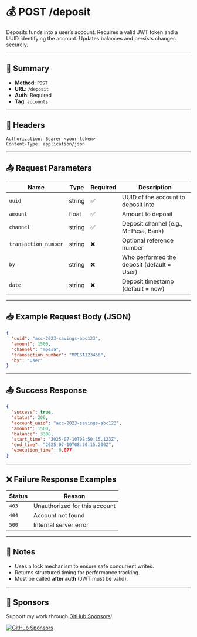 # 💰 POST /deposit

Deposits funds into a user’s account. Requires a valid JWT token and a UUID identifying the account. Updates balances and persists changes securely.

---

## 📌 Summary

- **Method**: `POST`
- **URL**: `/deposit`
- **Auth**: Required
- **Tag**: `accounts`

---

## 🔐 Headers

```
Authorization: Bearer <your-token>
Content-Type: application/json
```

---

## 📤 Request Parameters

| Name                | Type     | Required | Description                              |
|---------------------|----------|----------|------------------------------------------|
| `uuid`              | string   | ✅       | UUID of the account to deposit into      |
| `amount`            | float    | ✅       | Amount to deposit                        |
| `channel`           | string   | ✅       | Deposit channel (e.g., M-Pesa, Bank)     |
| `transaction_number`| string   | ❌       | Optional reference number                |
| `by`                | string   | ❌       | Who performed the deposit (default = User) |
| `date`              | string   | ❌       | Deposit timestamp (default = now)        |

---

## 📥 Example Request Body (JSON)

```json
{
  "uuid": "acc-2023-savings-abc123",
  "amount": 1500,
  "channel": "mpesa",
  "transaction_number": "MPESA123456",
  "by": "User"
}
```

---

## 📤 Success Response

```json
{
  "success": true,
  "status": 200,
  "account_uuid": "acc-2023-savings-abc123",
  "amount": 1500,
  "balance": 3300,
  "start_time": "2025-07-10T08:50:15.123Z",
  "end_time": "2025-07-10T08:50:15.200Z",
  "execution_time": 0.077
}
```

---

## ❌ Failure Response Examples

| Status | Reason                        |
|--------|-------------------------------|
| `403`  | Unauthorized for this account |
| `404`  | Account not found             |
| `500`  | Internal server error         |

---

## 🧠 Notes

- Uses a lock mechanism to ensure safe concurrent writes.
- Returns structured timing for performance tracking.
- Must be called **after auth** (JWT must be valid).

---

## 💖 Sponsors

Support my work through [GitHub Sponsors](https://github.com/sponsors/statisticsguru1)!

[![GitHub Sponsors](https://img.shields.io/github/sponsors/statisticsguru1?style=flat-square)](https://github.com/sponsors/statisticsguru1)

